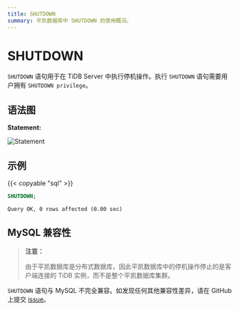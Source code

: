 ```yaml
---
title: SHUTDOWN
summary: 平凯数据库中 SHUTDOWN 的使用概况。
---
```


# SHUTDOWN

`SHUTDOWN` 语句用于在 TiDB Server 中执行停机操作。执行 `SHUTDOWN` 语句需要用户拥有 `SHUTDOWN privilege`。

## 语法图

**Statement:**

![Statement](/media/sqlgram/ShutdownStmt.png)

## 示例

{{< copyable "sql" >}}

```sql
SHUTDOWN;
```

```
Query OK, 0 rows affected (0.00 sec)
```

## MySQL 兼容性

> **注意：**
>
> 由于平凯数据库是分布式数据库，因此平凯数据库中的停机操作停止的是客户端连接的 TiDB 实例，而不是整个平凯数据库集群。

`SHUTDOWN` 语句与 MySQL 不完全兼容。如发现任何其他兼容性差异，请在 GitHub 上提交 [issue](https://github.com/pingcap/tidb/issues/new/choose)。
